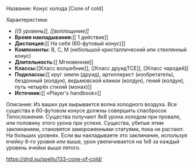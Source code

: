 Название: Конус холода \[Cone of cold] 

Характеристики:
- *[[5 уровень]], [[воплощение]]*
- **Время накладывания:**[[ 1 действие]]
- **Дистанция:**[[ На себя (60-футовый конус)]]
- **Компоненты:** В, С, М (небольшой кристаллический или стеклянный конус)
- **Длительность:**[[ Мгновенная]]
- **Классы:**[[Класс  волшебник]], [[Класс друидTCE]], [[Класс чародей]]
- **Подклассы:**[[ круг земли (друид), артиллерист (изобретатель), бездонный (колдун), ведьмовской клинок (колдун), гений (колдун), путь четырёх стихий (монах)]]
- **Источник:**[[ «Player's handbook»]]

Описание:
Из ваших рук вырывается волна холодного воздуха. Все существа в 60-футовом конусе должны совершить спасбросок Телосложения. Существа получают 8к8 урона холодом при провале, или половину этого урона при успехе. Существа, убитые этим заклинанием, становятся замороженными статуями, пока не растают.
На больших уровнях. Если вы накладываете это заклинание, используя ячейку 6-го уровня или выше, урон увеличивается на 1к8 за каждый уровень ячейки выше пятого.

https://dnd.su/spells/133-cone-of-cold/